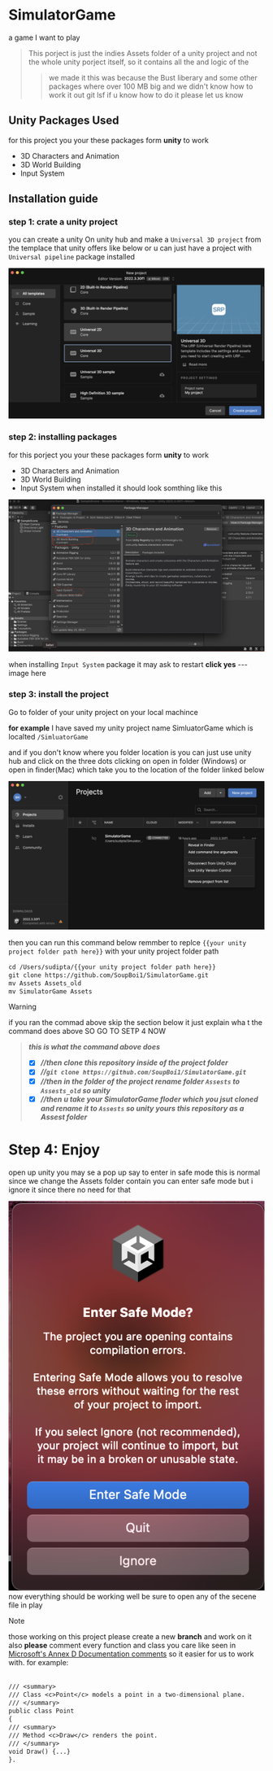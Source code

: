 # SimulatorGame
a game I want to play
>This porject is just the indies Assets folder of a unity project and not the whole unity porject itself, so it contains all the and logic of the
> > we made it this was because the Bust liberary and some other packages where over 100 MB big and we didn't know how to work it out git lsf if u know how to do it please let us know
## Unity Packages Used
for this project you your these packages form **unity** to work

- 3D Characters and Animation
- 3D World Building
- Input System

## Installation guide
### step 1: crate a unity project  
you can create a unity On unity hub and make a ``Universal 3D project`` from the templace that unity offers like below 
or u can just have a project with ``Universal pipeline`` package installed

![Universal 3D project select](https://github.com/SoupBoi1/private-public-image-readme/blob/main/Screenshot%202024-05-25%20at%209.41.20%20AM.png?raw=true)

### step 2: installing packages
 for this porject you your these packages form **unity** to work

- 3D Characters and Animation 
- 3D World Building
- Input System
when installed it should look somthing like this

![list of packages](https://github.com/SoupBoi1/private-public-image-readme/blob/main/Screenshot%202024-05-25%20at%209.49.00%20AM.png?raw=true)

when installing ``Input System`` package it may ask to restart **click yes**
--- image here
### step 3: install the project 
Go to folder of your unity project on your local machince 

**for example** I have saved my unity project name SimluatorGame which is localted `/SimluatorGame`

and if you don't know where you folder location is you can just use unity hub and click on the three dots clicking on open in folder (Windows)  or open in finder(Mac) which take you to the location of the folder linked below

![image of where to find the unity project folder location can be found](https://github.com/SoupBoi1/private-public-image-readme/blob/main/Screenshot%202024-05-25%20at%209.50.46%20AM.png?raw=true)

then you can run this command below remmber to replce `{{your unity project folder path here}}` with your unity project folder path
```
cd /Users/sudipta/{{your unity project folder path here}} 
git clone https://github.com/SoupBoi1/SimulatorGame.git
mv Assets Assets_old
mv SimulatorGame Assets
```
> [!WARNING]
if you ran the commad above skip the section below it just explain wha t the command does above SO GO TO SETP 4 NOW
> 
> ***this is what the command above does*** 
>- [x] ***//then clone this repository inside of the project folder***
>- [x] ***//`git clone https://github.com/SoupBoi1/SimulatorGame.git`***
>- [x] ***//then in the **folder of the project** rename folder `Assests` to  `Assests_old` so unity***
>- [x] ***//then u take your SimulatorGame floder which you jsut cloned and rename it to `Assests` so unity yours this repository as a Assest folder***

# Step 4: Enjoy
open up unity you may se a pop up say to enter in safe mode this is normal since we change the Assets folder contain you can enter safe mode but i ignore it since there no need for that

![imag =e of unity asking fro safe mdoe](https://github.com/SoupBoi1/private-public-image-readme/blob/main/Screenshot%202024-05-25%20at%2012.36.05%20PM.png?raw=true)
now everything should be working well be sure to open any of the secene file in play
> [!NOTE]
> those working on this project please create a new **branch** and work on it also **please** comment every function and class you care like seen in [Microsoft's Annex D Documentation comments]( https://learn.microsoft.com/en-us/dotnet/csharp/language-reference/language-specification/documentation-comments) so it easier for us to work with.
> for example:

````

/// <summary>
/// Class <c>Point</c> models a point in a two-dimensional plane.
/// </summary>
public class Point
{
/// <summary>
/// Method <c>Draw</c> renders the point.
/// </summary>
void Draw() {...}
}. 
````